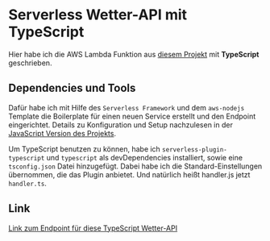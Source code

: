 # Serverless Wetter-API mit TypeScript

Hier habe ich die AWS Lambda Funktion aus [diesem Projekt](https://github.com/evagrean/sls-wetter-api) mit **TypeScript** geschrieben.

## Dependencies und Tools

Dafür habe ich mit Hilfe des `Serverless Framework` und dem `aws-nodejs` Template die Boilerplate für einen neuen Service erstellt und den Endpoint eingerichtet. Details zu Konfiguration und Setup nachzulesen in der [JavaScript Version des Projekts](https://github.com/evagrean/sls-wetter-api).

Um TypeScript benutzen zu können, habe ich `serverless-plugin-typescript` und `typescript` als devDependencies installiert, sowie eine `tsconfig.json`  Datei hinzugefügt. Dabei habe ich die Standard-Einstellungen übernommen, die das Plugin anbietet. Und natürlich heißt handler.js jetzt `handler.ts`.

## Link

[Link zum Endpoint für diese TypeScript Wetter-API](https://0u8u73qc99.execute-api.eu-central-1.amazonaws.com/tsdev/wetter)






